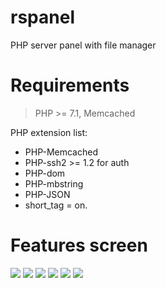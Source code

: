 # rspanel
PHP server panel with file manager

# Requirements
> PHP >= 7.1,
> Memcached

PHP extension list:
- PHP-Memcached
- PHP-ssh2 >= 1.2 for auth
- PHP-dom
- PHP-mbstring
- PHP-JSON
- short_tag = on.

# Features screen
![](https://sx2k.ru/scr/gm/LfJvmV7YkRoJGivNESfu.png)
![](https://sx2k.ru/scr/gm/1ITE0JssTchuzSaR2rSu.png)
![](https://sx2k.ru/scr/gm/TPab27mzK7SoqQ4GQ1os.png)
![](https://sx2k.ru/scr/gm/GNLhbP20TKmEZp6nRmSN.png)
![](https://sx2k.ru/scr/gm/2oYVvAjYpuxEsrplvY4t.png)
![](https://sx2k.ru/scr/gm/sUWO0kCaezqPoGpkFkFB.png)
